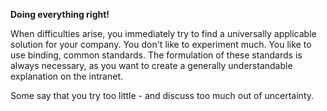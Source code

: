 **Doing everything right!**

When difficulties arise, you immediately try to find a universally applicable solution for your company. You don't like to experiment much. You like to use binding, common standards. The formulation of these standards is always necessary, as you want to create a generally understandable explanation on the intranet.

Some say that you try too little - and discuss too much out of uncertainty.
